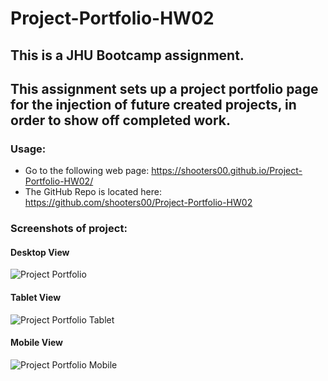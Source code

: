 # Project-Portfolio-HW02

## This is a JHU Bootcamp assignment.  
## This assignment sets up a project portfolio page for the injection of future created projects, in order to show off completed work.

### Usage:
* Go to the following web page: https://shooters00.github.io/Project-Portfolio-HW02/
* The GitHub Repo is located here: https://github.com/shooters00/Project-Portfolio-HW02

### Screenshots of project:
#### Desktop View
![Project Portfolio](https://user-images.githubusercontent.com/80861572/120112254-138e6200-c143-11eb-8d07-389edbf990ec.png)

#### Tablet View
![Project Portfolio Tablet](https://user-images.githubusercontent.com/80861572/120229984-5d974680-c21c-11eb-91e7-c68c9f6c2987.png)

#### Mobile View
![Project Portfolio Mobile](https://user-images.githubusercontent.com/80861572/120229973-55d7a200-c21c-11eb-8bbf-742be2bcd9b6.png)
